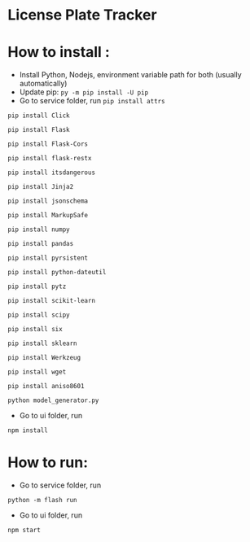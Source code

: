 # License Plate Tracker
 # How to install :
- Install Python, Nodejs, environment variable path for both (usually automatically)
- Update pip: `py -m pip install -U pip`
- Go to service folder, run 
`pip install attrs`

`pip install Click`

`pip install Flask`

`pip install Flask-Cors`

`pip install flask-restx`

`pip install itsdangerous`

`pip install Jinja2`

`pip install jsonschema`

`pip install MarkupSafe`

`pip install numpy`

`pip install pandas`

`pip install pyrsistent`

`pip install python-dateutil`

`pip install pytz`

`pip install scikit-learn`

`pip install scipy`

`pip install six`

`pip install sklearn`

`pip install Werkzeug`

`pip install wget`

`pip install aniso8601`

`python model_generator.py`

- Go to ui folder, run

`npm install`

 # How to run:
- Go to service folder, run

`python -m flash run`

- Go to ui folder, run 

`npm start`




